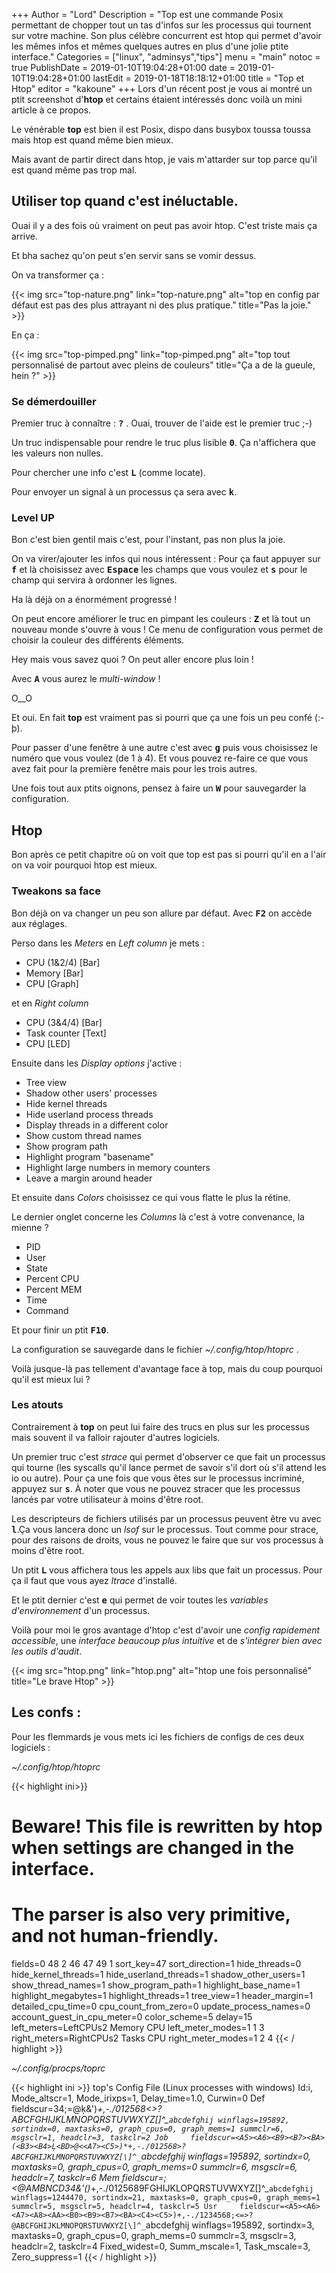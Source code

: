 +++
Author = "Lord"
Description = "Top est une commande Posix permettant de chopper tout un tas d'infos sur les processus qui tournent sur votre machine. Son plus célèbre concurrent est htop qui permet d'avoir les mêmes infos et mêmes quelques autres en plus d'une jolie ptite interface."
Categories = ["linux", "adminsys","tips"]
menu = "main"
notoc = true
PublishDate = 2019-01-10T19:04:28+01:00
date = 2019-01-10T19:04:28+01:00
lastEdit = 2019-01-18T18:18:12+01:00
title = "Top et Htop"
editor = "kakoune"
+++
Lors d'un récent post je vous ai montré un ptit screenshot d'**htop** et certains étaient intéressés donc voilà un mini article à ce propos.

Le vénérable **top** est bien il est Posix, dispo dans busybox toussa toussa mais htop est quand même bien mieux.

Mais avant de partir direct dans htop, je vais m'attarder sur top parce qu'il est quand même pas trop mal.

## Utiliser top quand c'est inéluctable.
Ouai il y a des fois où vraiment on peut pas avoir htop.
C'est triste mais ça arrive.

Et bha sachez qu'on peut s'en servir sans se vomir dessus.

On va transformer ça :

{{< img src="top-nature.png" link="top-nature.png" alt="top en config par défaut est pas des plus attrayant ni des plus pratique." title="Pas la joie." >}}

En ça :

{{< img src="top-pimped.png" link="top-pimped.png" alt="top tout personnalisé de partout avec pleins de couleurs" title="Ça a de la gueule, hein ?" >}}

### Se démerdouiller
Premier truc à connaître : **<samp>?</samp>** .
Ouai, trouver de l'aide est le premier truc ;-)

Un truc indispensable pour rendre le truc plus lisible **<samp>0</samp>**.
Ça n'affichera que les valeurs non nulles.

Pour chercher une info c'est **<samp>L</samp>** (comme locate).

Pour envoyer un signal à un processus ça sera avec **<samp>k</samp>**.

### Level UP
Bon c'est bien gentil mais c'est, pour l'instant, pas non plus la joie.

On va virer/ajouter les infos qui nous intéressent :
Pour ça faut appuyer sur **<samp>f</samp>** et là choisissez avec **<samp>Espace</samp>** les champs que vous voulez et **<samp>s</samp>** pour le champ qui servira à ordonner les lignes.

Ha là déjà on a énormément progressé !

On peut encore améliorer le truc en pimpant les couleurs : **<samp>Z</samp>** et là tout un nouveau monde s'ouvre à vous !
Ce menu de configuration vous permet de choisir la couleur des différents éléments.

Hey mais vous savez quoi ?
On peut aller encore plus loin !

Avec **<samp>A</samp>** vous aurez le *multi-window* !

O__O

Et oui.
En fait **top** est vraiment pas si pourri que ça une fois un peu confé (:-þ).

Pour passer d'une fenêtre à une autre c'est avec **<samp>g</samp>** puis vous choisissez le numéro que vous voulez (de 1 à 4).
Et vous pouvez re-faire ce que vous avez fait pour la première fenêtre mais pour les trois autres.

Une fois tout aux ptits oignons, pensez à faire un **<samp>W</samp>** pour sauvegarder la configuration.

## Htop
Bon après ce petit chapitre où on voit que top est pas si pourri qu'il en a l'air on va voir pourquoi htop est mieux.

### Tweakons sa face
Bon déjà on va changer un peu son allure par défaut.
Avec **<samp>F2</samp>** on accède aux réglages.

Perso dans les *Meters* en *Left column* je mets :

  - CPU (1&2/4) [Bar]
  - Memory [Bar]
  - CPU [Graph]

et en *Right column*

  - CPU (3&4/4) [Bar]
  - Task counter [Text]
  - CPU [LED]

Ensuite dans les *Display options* j'active :

  - Tree view
  - Shadow other users' processes
  - Hide kernel threads
  - Hide userland process threads
  - Display threads in a different color
  - Show custom thread names
  - Show program path
  - Highlight program "basename"
  - Highlight large numbers in memory counters
  - Leave a margin around header

Et ensuite dans *Colors* choisissez ce qui vous flatte le plus la rétine.

Le dernier onglet concerne les *Columns* là c'est à votre convenance, la mienne ?

  - PID
  - User
  - State
  - Percent CPU
  - Percent MEM
  - Time
  - Command

Et pour finir un ptit **<samp>F10</samp>**.

La configuration se sauvegarde dans le fichier *~/.config/htop/htoprc* .

Voilà jusque-là pas tellement d'avantage face à top, mais du coup pourquoi qu'il est mieux lui ?

### Les atouts
Contrairement à **top** on peut lui faire des trucs en plus sur les processus mais souvent il va falloir rajouter d'autres logiciels.

Un premier truc c'est *strace* qui permet d'observer ce que fait un processus qui tourne (les syscalls qu'il lance permet de savoir s'il dort où s'il attend les io ou autre).
Pour ça une fois que vous êtes sur le processus incriminé, appuyez sur **<samp>s</samp>**.
À noter que vous ne pouvez stracer que les processus lancés par votre utilisateur à moins d'être root.

Les descripteurs de fichiers utilisés par un processus peuvent être vu avec **<samp>l</samp>**.Ça vous lancera donc un *lsof* sur le processus.
Tout comme pour strace, pour des raisons de droits, vous ne pouvez le faire que sur vos processus à moins d'être root.

Un ptit **<samp>L</samp>** vous affichera tous les appels aux libs que fait un processus.
Pour ça il faut que vous ayez *ltrace* d'installé.

Et le ptit dernier c'est **<samp>e</samp>** qui permet de voir toutes les *variables d'environnement* d'un processus.

Voilà pour moi le gros avantage d'htop c'est d'avoir une *config rapidement accessible*, une *interface beaucoup plus intuitive* et de *s'intégrer bien avec les outils d'audit*.

{{< img src="htop.png" link="htop.png" alt="htop une fois personnalisé" title="Le brave Htop" >}}

## Les confs :
Pour les flemmards je vous mets ici les fichiers de configs de ces deux logiciels :

*~/.config/htop/htoprc*

{{< highlight ini>}}
# Beware! This file is rewritten by htop when settings are changed in the interface.
# The parser is also very primitive, and not human-friendly.
fields=0 48 2 46 47 49 1
sort_key=47
sort_direction=1
hide_threads=0
hide_kernel_threads=1
hide_userland_threads=1
shadow_other_users=1
show_thread_names=1
show_program_path=1
highlight_base_name=1
highlight_megabytes=1
highlight_threads=1
tree_view=1
header_margin=1
detailed_cpu_time=0
cpu_count_from_zero=0
update_process_names=0
account_guest_in_cpu_meter=0
color_scheme=5
delay=15
left_meters=LeftCPUs2 Memory CPU
left_meter_modes=1 1 3
right_meters=RightCPUs2 Tasks CPU
right_meter_modes=1 2 4
{{< / highlight >}}

*~/.config/procps/toprc*

{{< highlight ini >}}
top's Config File (Linux processes with windows)
Id:i, Mode_altscr=1, Mode_irixps=1, Delay_time=1.0, Curwin=0
Def     fieldscur=<A5><A8>34;=@ķ<BA><B9><C5>&')*+,-./012568<>?ABCFGHIJKLMNOPQRSTUVWXYZ[\]^_`abcdefghij
        winflags=195892, sortindx=0, maxtasks=0, graph_cpus=0, graph_mems=1
        summclr=6, msgsclr=1, headclr=3, taskclr=2
Job     fieldscur=<A5><A6><B9><B7><BA>(<B3><B4>Ļ<BD>@<<A7><C5>)*+,-./012568>?ABCFGHIJKLMNOPQRSTUVWXYZ[\]^_`abcdefghij
        winflags=195892, sortindx=0, maxtasks=0, graph_cpus=0, graph_mems=0
        summclr=6, msgsclr=6, headclr=7, taskclr=6
Mem     fieldscur=<A5><BA>;<<BD><BE><BF>@AMBNCD34<B7><C5>&'()*+,-./0125689FGHIJKLOPQRSTUVWXYZ[\]^_`abcdefghij
        winflags=1244470, sortindx=21, maxtasks=0, graph_cpus=0, graph_mems=1
        summclr=5, msgsclr=5, headclr=4, taskclr=5
Usr     fieldscur=<A5><A6><A7><A8><AA><B0><B9><B7><BA><C4><C5>)+,-./1234568;<=>?@ABCFGHIJKLMNOPQRSTUVWXYZ[\]^_`abcdefghij
        winflags=195892, sortindx=3, maxtasks=0, graph_cpus=0, graph_mems=0
        summclr=3, msgsclr=3, headclr=2, taskclr=4
Fixed_widest=0, Summ_mscale=1, Task_mscale=3, Zero_suppress=1
{{< / highlight >}}
